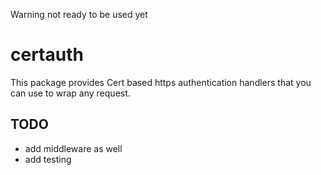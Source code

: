 Warning not ready to be used yet

certauth
========

This package provides Cert based https authentication handlers that you can use to wrap any request.

TODO
----

-	add middleware as well
-	add testing
